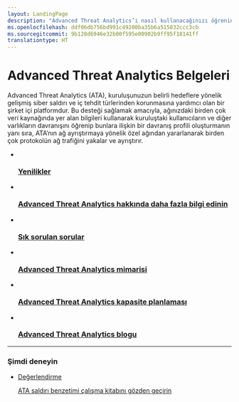 ```yaml
---
layout: LandingPage
description: "Advanced Threat Analytics’i nasıl kullanacağınızı öğrenin."
ms.openlocfilehash: ddf06db756bd991c49200ba35b6a515832ccc3cb
ms.sourcegitcommit: 9b128d6946e32b00f595e00902b9ff95f18141ff
translationtype: HT
---
```

# <a name="advanced-threat-analytics-documentation"></a>Advanced Threat Analytics Belgeleri

Advanced Threat Analytics (ATA), kuruluşunuzun belirli hedeflere yönelik gelişmiş siber saldırı ve iç tehdit türlerinden korunmasına yardımcı olan bir şirket içi platformdur. Bu desteği sağlamak amacıyla, ağınızdaki birden çok veri kaynağında yer alan bilgileri kullanarak kuruluştaki kullanıcıların ve diğer varlıkların davranışını öğrenip bunlara ilişkin bir davranış profili oluşturmanın yanı sıra, ATA’nın ağ ayrıştırmaya yönelik özel ağından yararlanarak birden çok protokolün ağ trafiğini yakalar ve ayrıştırır.

<ul class="panelContent cardsFTitle">
    <li>
        <a href="/advanced-threat-analytics/understand-explore/whats-new-version-1.7">
        <div class="cardSize">
            <div class="cardPadding">
                <div class="card">
                    <div class="cardImageOuter">
                        <div class="cardImage">
                            <img src="/media/common/i_whats-new.svg" alt="" />
                        </div>
                    </div>
                    <div class="cardText">
                        <h3>Yenilikler</h3>
                    </div>
                </div>
            </div>
        </div>
        </a>
    </li>
    <li>
        <a href="/advanced-threat-analytics/understand-explore/what-is-ata">
        <div class="cardSize">
            <div class="cardPadding">
                <div class="card">
                    <div class="cardImageOuter">
                        <div class="cardImage">
                            <img src="/media/common/i_learn-about.svg" alt="" />
                        </div>
                    </div>
                    <div class="cardText">
                        <h3>Advanced Threat Analytics hakkında daha fazla bilgi edinin</h3>
                    </div>
                </div>
            </div>
        </div>
        </a>
    </li>
    <li>
        <a href="/advanced-threat-analytics/understand-explore/ata-technical-faq"> 
        <div class="cardSize">
            <div class="cardPadding">
                <div class="card">
                    <div class="cardImageOuter">
                        <div class="cardImage">
                            <img src="/media/common/i_support.svg" alt="" />
                        </div>
                    </div>
                    <div class="cardText">
                        <h3>Sık sorulan sorular</h3>
                    </div>
                </div>
            </div>
        </div>
        </a>
    </li>
    <li>
        <a href="/advanced-threat-analytics/plan-design/ata-architecture"> 
        <div class="cardSize">
            <div class="cardPadding">
                <div class="card">
                    <div class="cardImageOuter">
                        <div class="cardImage">
                            <img src="/media/common/i_architecture.svg" alt="" />
                        </div>
                    </div>
                    <div class="cardText">
                        <h3>Advanced Threat Analytics mimarisi</h3>
                    </div>
                </div>
            </div>
        </div>
        </a>
    </li>
    <li>
        <a href="/advanced-threat-analytics/plan-design/ata-capacity-planning"> 
        <div class="cardSize">
            <div class="cardPadding">
                <div class="card">
                    <div class="cardImageOuter">
                        <div class="cardImage">
                            <img src="/media/common/i_tasks.svg" alt="" />
                        </div>
                    </div>
                    <div class="cardText">
                        <h3>Advanced Threat Analytics kapasite planlaması</h3>
                    </div>
                </div>
            </div>
        </div>
        </a>
    </li>
    <li>
        <a href="https://blogs.technet.microsoft.com/enterprisemobility/author/microsoft-advanced-threat-analytics-team/"> 
        <div class="cardSize">
            <div class="cardPadding">
                <div class="card">
                    <div class="cardImageOuter">
                        <div class="cardImage">
                            <img src="/media/common/i_blog.svg" alt="" />
                        </div>
                    </div>
                    <div class="cardText">
                        <h3>Advanced Threat Analytics blogu</h3>
                    </div>
                </div>
            </div>
        </div>
        </a>
    </li>
</ul>

---

<h3>Şimdi deneyin</h3>
<ul class="panelContent cardsW">
    <li>
        <div class="cardSize">
            <div class="cardPadding">
                <div class="card">
                    <div class="cardText">
                        <p><a href="https://go.microsoft.com/fwlink/?linkid=836487">Değerlendirme</a></p>
                        <p><a href="https://docs.microsoft.com/enterprise-mobility-security/solutions/ata-attack-simulation-playbook">ATA saldırı benzetimi çalışma kitabını gözden geçirin</a></p>
                    </div>
                </div>
            </div>
        </div>
    </li>  
</ul>
